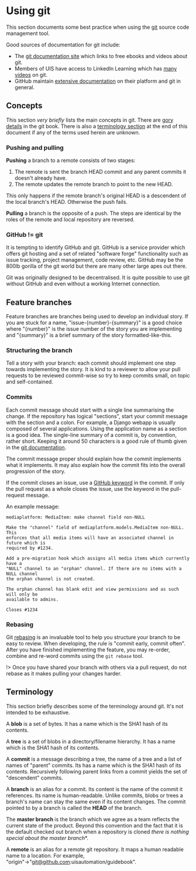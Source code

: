 # Using git

This section documents some best practice when using the
[git](https://git-scm.com/) source code management tool.

Good sources of documentation for git include:

* The [git documentation site](https://git-scm.com/doc) which links to free
    ebooks and videos about git.
* Members of UIS have access to LinkedIn Learning which has [many
    videos](https://www.linkedin.com/learning/me?u=2963594) on git.
* GitHub maintain [extensive documentation](https://help.github.com/) on their
    platform and git in general.

## Concepts

This section *very briefly* lists the main concepts in git. There are [gory
details](https://git-scm.com/book/en/v2/Git-Internals-Plumbing-and-Porcelain) in
the git book. There is also a [terminology section](#terminology) at the end of
this document if any of the terms used herein are unknown.

### Pushing and pulling

**Pushing** a branch to a remote consists of two stages:

1. The remote is sent the branch HEAD commit and any parent commits it doesn't
   already have.
2. The remote updates the remote branch to point to the new HEAD.

This only happens if the remote branch's original HEAD is a descendent of the
local branch's HEAD. Otherwise the push fails.

**Pulling** a branch is the opposite of a push. The steps are identical by the
roles of the remote and local repository are reversed.

### GitHub != git

It is tempting to identify GitHub and git. GitHub is a service provider which
offers git hosting and a set of related "software forge" functionality such as
issue tracking, project management, code review, etc. GitHub may be the 800lb
gorilla of the git world but there are many other large apes out there.

Git was originally designed to be decentralised. It is quite possible to use git
without GitHub and even without a working Internet connection.

## Feature branches

Feature branches are branches being used to develop an individual story. If you
are stuck for a name, "issue-{number}-{summary}" is a good choice where
"{number}" is the issue number of the story you are implementing and "{summary}"
is a brief summary of the story formatted-like-this.

### Structuring the branch

Tell a story with your branch: each commit should implement one step towards
implementing the story. It is kind to a reviewer to allow your pull requests to
be reviewed commit-wise so try to keep commits small, on topic and
self-contained.

### Commits

Each commit message should start with a single line summarising the change. If
the repository has logical "sections", start your commit message with the
section and a colon. For example, a Django webapp is usually composed of several
applications. Using the application name as a section is a good idea. The
single-line summary of a commit is, by convention, rather short. Keeping it
around 50 characters is a good rule of thumb given in the [git
documentation](https://git-scm.com/docs/git-commit#_discussion).

The commit message proper should explain how the commit implements what it
implements. It may also explain how the commit fits into the overall progression
of the story.

If the commit closes an issue, use a [GitHub
keyword](https://help.github.com/articles/closing-issues-using-keywords/) in the
commit. If only the pull request as a whole closes the issue, use the keyword in
the pull-request message.

An example message:

```
mediaplatform: MediaItem: make channel field non-NULL

Make the "channel" field of mediaplatform.models.MediaItem non-NULL. This
enforces that all media items will have an associated channel in future which is
required by #1234.

Add a pre-migration hook which assigns all media items which currently have a
"NULL" channel to an "orphan" channel. If there are no items with a NULL channel
the orphan channel is not created.

The orphan channel has blank edit and view permissions and as such will only be
available to admins.

Closes #1234
```

### Rebasing

Git [rebasing](https://git-scm.com/book/en/v2/Git-Branching-Rebasing) is an
invaluable tool to help you structure your branch to be easy to review. When
developing, the rule is "commit early, commit often". After you have finished
implementing the feature, you may re-order, combine and re-word commits using
the ``git rebase`` tool.

!> Once you have shared your branch with others via a pull request, do not
rebase as it makes pulling your changes harder.

## Terminology

This section briefly describes some of the terminology around git. It's not
intended to be exhaustive.

A **blob** is a set of bytes. It has a name which is the SHA1 hash of its
contents.

A **tree** is a set of blobs in a directory/filename hierarchy. It has a name
which is the SHA1 hash of its contents.

A **commit** is a message describing a tree, the name of a tree and a list of
names of "parent" commits. Its has a name which is the SHA1 hash of its
contents. Recursively following parent links from a commit yields the set of
"descendent" commits.

A **branch** is an alias for a commit. Its content is the name of the commit it
references. Its name is human-readable. Unlike commits, blobs or trees a
branch's name can stay the same even if its content changes. The commit pointed
to by a branch is called the **HEAD** of the branch.

The **master branch** is the branch which we agree as a team reflects the
current state of the product. Beyond this convention and the fact that it is the
default checked out branch when a repository is cloned *there is nothing
special about the master branch**.

A **remote** is an alias for a remote git repository. It maps a human readable
name to a location. For example,
"origin"→"git@github.com:uisautomation/guidebook".
